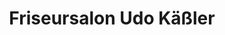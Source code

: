 ---
title: "Friseursalon Udo Käßler"
url: /neustadt-an-der-aisch/friseursalon-udo-kaessler/
shop: Friseur
---